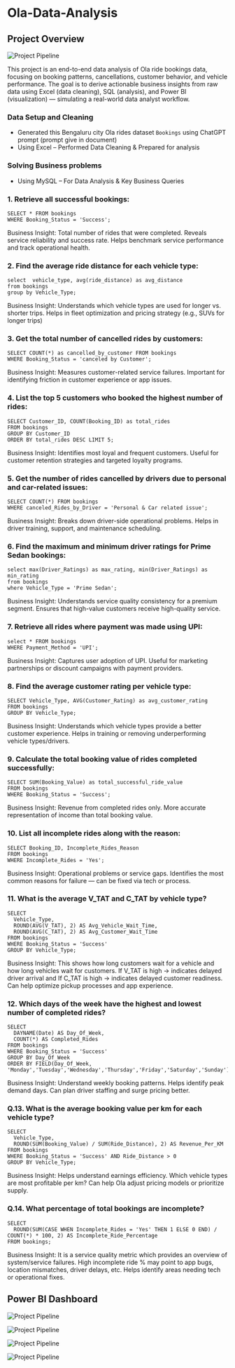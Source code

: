 # Ola-Data-Analysis

## Project Overview

![Project Pipeline](https://github.com/rohitgadhi99/Ola-Data-Analysis/blob/main/Page1%20Ola%20dashboard.png)

This project is an end-to-end data analysis of Ola ride bookings data, focusing on booking patterns, cancellations, customer behavior, and vehicle performance. The goal is to derive actionable business insights from raw data using Excel (data cleaning), SQL (analysis), and Power BI (visualization) — simulating a real-world data analyst workflow.

### Data Setup and Cleaning
   - Generated this Bengaluru city Ola rides dataset `Bookings` using ChatGPT prompt (prompt give in document)
   - Using Excel – Performed Data Cleaning & Prepared for analysis

### Solving Business problems
   - Using MySQL – For Data Analysis & Key Business Queries

### 1. Retrieve all successful bookings: 
```
SELECT * FROM bookings 
WHERE Booking_Status = 'Success';
```

Business Insight: Total number of rides that were completed. Reveals service reliability and success rate. Helps benchmark service performance and track operational health.

### 2. Find the average ride distance for each vehicle type:
```
select  vehicle_type, avg(ride_distance) as avg_distance
from bookings
group by Vehicle_Type;
```
Business Insight: Understands which vehicle types are used for longer vs. shorter trips. Helps in fleet optimization and pricing strategy (e.g., SUVs for longer trips)

### 3. Get the total number of cancelled rides by customers:
```
SELECT COUNT(*) as cancelled_by_customer FROM bookings
WHERE Booking_Status = 'canceled by Customer';
```
Business Insight: Measures customer-related service failures. Important for identifying friction in customer experience or app issues.

### 4. List the top 5 customers who booked the highest number of rides: 
```
SELECT Customer_ID, COUNT(Booking_ID) as total_rides
FROM bookings
GROUP BY Customer_ID
ORDER BY total_rides DESC LIMIT 5; 
```
Business Insight: Identifies most loyal and frequent customers. Useful for customer retention strategies and targeted loyalty programs.

### 5. Get the number of rides cancelled by drivers due to personal and car-related issues: 
```
SELECT COUNT(*) FROM bookings
WHERE canceled_Rides_by_Driver = 'Personal & Car related issue';
```
Business Insight: Breaks down driver-side operational problems. Helps in driver training, support, and maintenance scheduling.

### 6. Find the maximum and minimum driver ratings for Prime Sedan bookings:
```
select max(Driver_Ratings) as max_rating, min(Driver_Ratings) as min_rating 
from bookings
where Vehicle_Type = 'Prime Sedan';
```
Business Insight: Understands service quality consistency for a premium segment. Ensures that high-value customers receive high-quality service.

### 7. Retrieve all rides where payment was made using UPI: 
```
select * FROM bookings
WHERE Payment_Method = 'UPI';
```
Business Insight: Captures user adoption of UPI. Useful for marketing partnerships or discount campaigns with payment providers.


### 8. Find the average customer rating per vehicle type: 
```
SELECT Vehicle_Type, AVG(Customer_Rating) as avg_customer_rating
FROM bookings
GROUP BY Vehicle_Type;
```
Business Insight: Understands which vehicle types provide a better customer experience. Helps in training or removing underperforming vehicle types/drivers.

### 9. Calculate the total booking value of rides completed successfully: 
```
SELECT SUM(Booking_Value) as total_successful_ride_value
FROM bookings
WHERE Booking_Status = 'Success';
```
Business Insight: Revenue from completed rides only. More accurate representation of income than total booking value.

### 10. List all incomplete rides along with the reason: 
```
SELECT Booking_ID, Incomplete_Rides_Reason
FROM bookings
WHERE Incomplete_Rides = 'Yes';
```
Business Insight: Operational problems or service gaps. Identifies the most common reasons for failure — can be fixed via tech or process.

### 11. What is the average V_TAT and C_TAT by vehicle type?
```
SELECT 
  Vehicle_Type,
  ROUND(AVG(V_TAT), 2) AS Avg_Vehicle_Wait_Time,
  ROUND(AVG(C_TAT), 2) AS Avg_Customer_Wait_Time
FROM bookings
WHERE Booking_Status = 'Success'
GROUP BY Vehicle_Type;
```
Business Insight: This shows how long customers wait for a vehicle and how long vehicles wait for customers. If V_TAT is high → indicates delayed driver arrival and
If C_TAT is high → indicates delayed customer readiness. Can help optimize pickup processes and app experience.

### 12. Which days of the week have the highest and lowest number of completed rides?
```
SELECT 
  DAYNAME(Date) AS Day_Of_Week,
  COUNT(*) AS Completed_Rides
FROM bookings
WHERE Booking_Status = 'Success'
GROUP BY Day_Of_Week
ORDER BY FIELD(Day_Of_Week, 'Monday','Tuesday','Wednesday','Thursday','Friday','Saturday','Sunday');
```
Business Insight: Understand weekly booking patterns. Helps identify peak demand days. Can plan driver staffing and surge pricing better.

### Q.13. What is the average booking value per km for each vehicle type?
```
SELECT 
  Vehicle_Type,
  ROUND(SUM(Booking_Value) / SUM(Ride_Distance), 2) AS Revenue_Per_KM
FROM bookings
WHERE Booking_Status = 'Success' AND Ride_Distance > 0
GROUP BY Vehicle_Type;
```
Business Insight: Helps understand earnings efficiency. Which vehicle types are most profitable per km? Can help Ola adjust pricing models or prioritize supply.

### Q.14. What percentage of total bookings are incomplete?
```
SELECT 
  ROUND(SUM(CASE WHEN Incomplete_Rides = 'Yes' THEN 1 ELSE 0 END) / COUNT(*) * 100, 2) AS Incomplete_Ride_Percentage
FROM bookings;
```
Business Insight: It is a service quality metric which provides an overview of system/service failures. High incomplete ride % may point to app bugs, location mismatches, driver delays, etc. Helps identify areas needing tech or operational fixes.


## Power BI Dashboard


![Project Pipeline](https://github.com/rohitgadhi99/Ola-Data-Analysis/blob/main/Page2%20Ola%20dashboard.png)

![Project Pipeline](https://github.com/rohitgadhi99/Ola-Data-Analysis/blob/main/Page3%20Ola%20dashboard.png)

![Project Pipeline](https://github.com/rohitgadhi99/Ola-Data-Analysis/blob/main/Page4%20Ola%20dashboard.png)

![Project Pipeline](https://github.com/rohitgadhi99/Ola-Data-Analysis/blob/main/Page5%20Ola%20dashboard.png)







